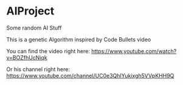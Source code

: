 # AIProject
Some random AI Stuff

This is a genetic Algorithm inspired by Code Bullets video

You can find the video right here: https://www.youtube.com/watch?v=BOZfhUcNiqk

Or his channel right here: https://www.youtube.com/channel/UC0e3QhIYukixgh5VVpKHH9Q
